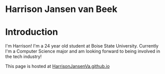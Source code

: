 # Harrison Jansen van Beek
# Introduction
I'm Harrison! I'm a 24 year old student at Boise State University. Currently I'm a Computer Science major and am looking forward to being involved in the tech industry! 

This page is hosted at [HarrisonJansenVa.github.io](https://harrisonjansenva/harrisonjansenva.github.io)
